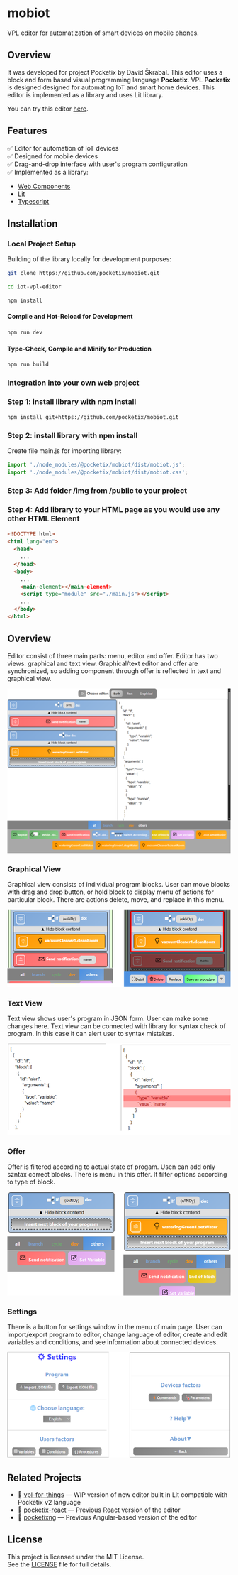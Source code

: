 # **mobiot**
VPL editor for automatization of smart devices on mobile phones. 

## **Overview**
It was developed for project Pocketix by David Škrabal. This editor uses a block and form based visual programming language **Pocketix**. VPL **Pocketix** is designed designed for automating IoT and smart home devices. This editor is implemented as a library and uses Lit library. 

You can try this editor [here](https://mobiot.pocketix.org/). 

## **Features**
✅ Editor for automation of IoT devices  
✅ Designed for mobile devices  
✅ Drag-and-drop interface with user's program configuration  
✅ Implemented as a library: 
  - [Web Components](https://www.webcomponents.org/)
  - [Lit](https://lit.dev/)
  - [Typescript](https://www.typescriptlang.org/)

## **Installation**

### **Local Project Setup**

Building of the library locally for development purposes:

```sh
git clone https://github.com/pocketix/mobiot.git
```

```sh
cd iot-vpl-editor
```

```sh
npm install
```

#### **Compile and Hot-Reload for Development**

```sh
npm run dev
```

#### **Type-Check, Compile and Minify for Production**

```sh
npm run build
```

### **Integration into your own web project**

### Step 1: install library with npm install
```sh
npm install git+https://github.com/pocketix/mobiot.git
```

### Step 2: install library with npm install
Create file main.js for importing library: 
```js
import './node_modules/@pocketix/mobiot/dist/mobiot.js';
import './node_modules/@pocketix/mobiot/dist/mobiot.css';
```

### Step 3: Add folder /img from /public to your project

### Step 4: Add library to your HTML page as you would use any other HTML Element
```html
<!DOCTYPE html>
<html lang="en">
  <head>
    ... 
  </head>
  <body>
    ...
    <main-element></main-element>
    <script type="module" src="./main.js"></script>
    ...
  </body>
</html>

```

## **Overview**
Editor consist of three main parts: menu, editor and offer. Editor has two views: graphical and text view. Graphical/text editor and offer are synchronized, so adding component through offer is reflected in text and graphical view. 

![App](./doc/app.png)

### **Graphical View**

Graphical view consists of individual program blocks. User can move blocks with drag and drop button, or hold block to display menu of actions for particular block. There are actions delete, move, and replace in this menu. 

![Block menu](./doc/commandMenu.png)

### **Text View**

Text view shows user's program in JSON form. User can make some changes here. Text view can be connected with library for syntax check of program. In this case it can alert user to syntax mistakes. 

![Text Check](./doc/text-check.png)

### **Offer**
Offer is filtered according to actual state of progam. Usen can add only szntax correct blocks. There is menu in this offer. It filter options according to type of block. 

![Offer](./doc/sync.png)

### **Settings**
There is a button for settings window in the menu of main page. User can import/export program to editor, change language of editor, create and edit variables and conditions, and see information about connected devices. 

![Settings](./doc/setting.png)

## **Related Projects**
- 🔗 [vpl-for-things](https://github.com/pocketix/vpl-for-things) — WIP version of new editor built in Lit compatible with Pocketix v2 language
- 🔗 [pocketix-react](https://github.com/pocketix/pocketix-react) — Previous React version of the editor
- 🔗 [pocketixng](https://github.com/pocketix/pocketixng) — Previous Angular-based version of the editor

## **License**
This project is licensed under the MIT License.  
See the [LICENSE](LICENSE) file for full details.